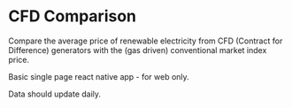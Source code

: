 # CFD Comparison

Compare the average price of renewable electricity from CFD (Contract for Difference) generators with the (gas driven) conventional market index price.

Basic single page react native app - for web only.

Data should update daily. 
